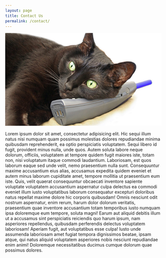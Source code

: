 ```yaml
---
layout: page
title: Contact Us
permalink: /contact/
---
```


![Gato negro atendendo o telefone](/assets/img/pages/contact/gato-negro-atendendo-telefone.jpg)

Lorem ipsum dolor sit amet, consectetur adipisicing elit. Hic sequi illum natus nisi numquam quam possimus molestias dolores repudiandae minima quibusdam reprehenderit, ea optio perspiciatis voluptatem. Sequi libero id fugit, provident minus nulla, unde quos. Autem soluta labore neque dolorum, officiis, voluptatem at tempore quidem fugit maiores iste, totam non, nisi voluptatum itaque commodi laudantium. Laboriosam, est quos laborum eaque sed unde velit, nemo praesentium nulla sunt. Consequuntur maxime accusantium eius alias, accusamus expedita quidem eveniet et autem minus laborum cupiditate amet, tempore mollitia ut praesentium eum iste. Quis, velit quaerat consequuntur obcaecati inventore sapiente voluptate voluptatem accusantium aspernatur culpa delectus ea commodi eveniet illum iusto voluptatibus laborum consequatur excepturi doloribus natus repellat maxime dolore hic corporis quibusdam! Omnis nesciunt odit nostrum aspernatur, enim rerum, harum dolor dolorum veritatis, praesentium quae inventore accusantium totam temporibus iusto numquam ipsa doloremque eum tempore, soluta magni! Earum aut aliquid debitis illum ut a accusamus sint perspiciatis reiciendis quo harum ipsum, nam asperiores repellendus, quibusdam perferendis delectus voluptatem laboriosam! Aperiam fugit, aut voluptatibus esse culpa! Iusto unde assumenda laboriosam amet fugiat tempora dignissimos beatae, ipsam atque, qui natus aliquid voluptatem asperiores nobis nesciunt repudiandae enim animi! Doloremque necessitatibus ducimus cumque dolorum quae possimus dolores.